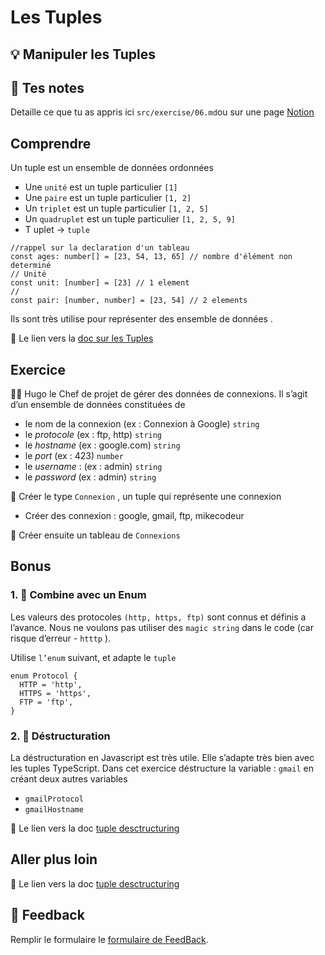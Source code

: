 # Les Tuples

## 💡 Manipuler les Tuples

## 📝 Tes notes

Detaille ce que tu as appris ici
`src/exercise/06.md`ou sur une page [Notion](https://go.mikecodeur.com/course-notes-template)

## Comprendre

Un tuple est un ensemble de données ordonnées

- Une `unité` est un tuple particulier `[1]`
- Une `paire` est un tuple particulier `[1, 2]`
- Un `triplet` est un tuple particulier `[1, 2, 5]`
- Un `quadruplet` est un tuple particulier `[1, 2, 5, 9]`
- T uplet → `tuple`

```tsx
//rappel sur la declaration d'un tableau
const ages: number[] = [23, 54, 13, 65] // nombre d'élément non determiné
// Unité
const unit: [number] = [23] // 1 element
//
const pair: [number, number] = [23, 54] // 2 elements
```

Ils sont très utilise pour représenter des ensemble de données .

📑 Le lien vers la
[doc sur les Tuples](https://www.typescriptlang.org/docs/handbook/2/objects.html#tuple-types)

## Exercice

👨‍✈️ Hugo le Chef de projet de gérer des données de connexions. Il s’agit d’un
ensemble de données constituées de

- le nom de la connexion (ex : Connexion à Google) `string`
- le _protocole_ (ex : ftp, http) `string`
- le _hostname_ (ex : google.com) `string`
- le _port_ (ex : 423) `number`
- le _username_ : (ex : admin) `string`
- le _password_ (ex : admin) `string`

🐶 Créer le type `Connexion` , un tuple qui représente une connexion

- Créer des connexion : google, gmail, ftp, mikecodeur

🐶 Créer ensuite un tableau de `Connexions`

## Bonus

### 1. 🚀 Combine avec un Enum

Les valeurs des protocoles `(http, https, ftp)` sont connus et définis a
l’avance. Nous ne voulons pas utiliser des `magic string` dans le code (car
risque d’erreur - `htttp` ).

Utilise `l’enum` suivant, et adapte le `tuple`

```tsx
enum Protocol {
  HTTP = 'http',
  HTTPS = 'https',
  FTP = 'ftp',
}
```

### 2. 🚀 Déstructuration

La déstructuration en Javascript est très utile. Elle s’adapte très bien avec
les tuples TypeScript. Dans cet exercice déstructure la variable : `gmail` en
créant deux autres variables

- `gmailProtocol`
- `gmailHostname`

📑 Le lien vers la doc
[tuple desctructuring](https://www.typescriptlang.org/docs/handbook/variable-declarations.html#tuple-destructuring)

## Aller plus loin

📑 Le lien vers la doc
[tuple desctructuring](https://www.typescriptlang.org/docs/handbook/variable-declarations.html#tuple-destructuring)

## 🐜 Feedback

Remplir le formulaire le [formulaire de FeedBack](https://go.mikecodeur.com/cours-react-avis?entry.1912869708=TypeScript%20PRO&entry.1430994900=2.Les%20Fondamentaux&entry.533578441=06%20Les%20tuples).
